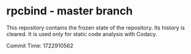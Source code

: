 # rpcbind - master branch

This repository contains the frozen state of the repository.
Its history is cleared. It is used only for static code
analysis with Codacy.

Commit Time: 1722910562